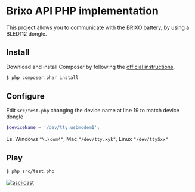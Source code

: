 Brixo API PHP implementation
============================

This project allows you to communicate with the BRIXO battery, by using a BLED112 dongle.

Install
-------

Download and install Composer by following the [official instructions](https://getcomposer.org/download/).
```bash
$ php composer.phar install
```

Configure
---------

Edit `src/test.php` changing the device name at line 19 to match device dongle

```php
$deviceName = '/dev/tty.usbmodem1';
```

Es. Windows `"\.\com4"`, Mac `"/dev/tty.xyk"`, Linux `"/dev/ttySxx"`

Play
----

```bash
$ php src/test.php
```

[![asciicast](https://asciinema.org/a/BKOv691P9iaAtWBZHdiQoSyvc.png)](https://asciinema.org/a/BKOv691P9iaAtWBZHdiQoSyvc)